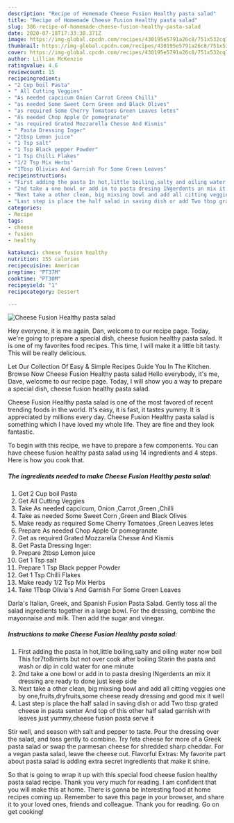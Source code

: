 ```yaml
---
description: "Recipe of Homemade Cheese Fusion Healthy pasta salad"
title: "Recipe of Homemade Cheese Fusion Healthy pasta salad"
slug: 386-recipe-of-homemade-cheese-fusion-healthy-pasta-salad
date: 2020-07-18T17:33:38.371Z
image: https://img-global.cpcdn.com/recipes/430195e5791a26c8/751x532cq70/cheese-fusion-healthy-pasta-salad-recipe-main-photo.jpg
thumbnail: https://img-global.cpcdn.com/recipes/430195e5791a26c8/751x532cq70/cheese-fusion-healthy-pasta-salad-recipe-main-photo.jpg
cover: https://img-global.cpcdn.com/recipes/430195e5791a26c8/751x532cq70/cheese-fusion-healthy-pasta-salad-recipe-main-photo.jpg
author: Lillian McKenzie
ratingvalue: 4.6
reviewcount: 15
recipeingredient:
- "2 Cup boil Pasta"
- " All Cutting Veggies"
- "As needed capcicum Onion Carrot Green Chilli"
- "as needed Some Sweet Corn Green and Black Olives"
- "as required Some Cherry Tomatoes Green Leaves letes"
- "As needed Chop Apple Or pomegranate"
- "as required Grated Mozzarella Chesse And Kismis"
- " Pasta Dressing Inger"
- "2tbsp Lemon juice"
- "1 Tsp salt"
- "1 Tsp Black pepper Powder"
- "1 Tsp Chilli Flakes"
- "1/2 Tsp Mix Herbs"
- "1Tbsp Olivias And Garnish For Some Green Leaves"
recipeinstructions:
- "First adding the pasta In hot,little boiling,salty and oiling water now boil This for7to8mints but not over cook after boiling Starin the pasta and wash or dip in cold water for one minute"
- "2nd take a one bowl or add in to pasta dresing INgerdents an mix it dressing are ready to done just keep side"
- "Next take a other clean, big mixsing bowl and add all citting veggies one by one,fruits,dryfruits,some cheese ready dressing and good mix it well"
- "Last step is place the half salad in saving dish or add Two tbsp grated cheese in pasta senter And top of this other half salad garnish with leaves just yummy,cheese fusion pasta serve it"
categories:
- Recipe
tags:
- cheese
- fusion
- healthy

katakunci: cheese fusion healthy 
nutrition: 155 calories
recipecuisine: American
preptime: "PT37M"
cooktime: "PT30M"
recipeyield: "1"
recipecategory: Dessert

---
```



![Cheese Fusion Healthy pasta salad](https://img-global.cpcdn.com/recipes/430195e5791a26c8/751x532cq70/cheese-fusion-healthy-pasta-salad-recipe-main-photo.jpg)

Hey everyone, it is me again, Dan, welcome to our recipe page. Today, we're going to prepare a special dish, cheese fusion healthy pasta salad. It is one of my favorites food recipes. This time, I will make it a little bit tasty. This will be really delicious.

Let Our Collection Of Easy &amp; Simple Recipes Guide You In The Kitchen. Browse Now Cheese Fusion Healthy pasta salad Hello everybody, it&#39;s me, Dave, welcome to our recipe page. Today, I will show you a way to prepare a special dish, cheese fusion healthy pasta salad.

Cheese Fusion Healthy pasta salad is one of the most favored of recent trending foods in the world. It's easy, it is fast, it tastes yummy. It is appreciated by millions every day. Cheese Fusion Healthy pasta salad is something which I have loved my whole life. They are fine and they look fantastic.


To begin with this recipe, we have to prepare a few components. You can have cheese fusion healthy pasta salad using 14 ingredients and 4 steps. Here is how you cook that.

<!--inarticleads1-->

##### The ingredients needed to make Cheese Fusion Healthy pasta salad:

1. Get 2 Cup boil Pasta
1. Get  All Cutting Veggies
1. Take As needed capcicum, Onion ,Carrot ,Green ,Chilli
1. Take as needed Some Sweet Corn ,Green and Black Olives
1. Make ready as required Some Cherry Tomatoes ,Green Leaves letes
1. Prepare As needed Chop Apple Or pomegranate
1. Get as required Grated Mozzarella Chesse And Kismis
1. Get  Pasta Dressing Inger:
1. Prepare 2tbsp Lemon juice
1. Get 1 Tsp salt
1. Prepare 1 Tsp Black pepper Powder
1. Get 1 Tsp Chilli Flakes
1. Make ready 1/2 Tsp Mix Herbs
1. Take 1Tbsp Olivia&#39;s And Garnish For Some Green Leaves


Darla&#39;s Italian, Greek, and Spanish Fusion Pasta Salad. Gently toss all the salad ingredients together in a large bowl. For the dressing, combine the mayonnaise and milk. Then add the sugar and vinegar. 

<!--inarticleads2-->

##### Instructions to make Cheese Fusion Healthy pasta salad:

1. First adding the pasta In hot,little boiling,salty and oiling water now boil This for7to8mints but not over cook after boiling Starin the pasta and wash or dip in cold water for one minute
1. 2nd take a one bowl or add in to pasta dresing INgerdents an mix it dressing are ready to done just keep side
1. Next take a other clean, big mixsing bowl and add all citting veggies one by one,fruits,dryfruits,some cheese ready dressing and good mix it well
1. Last step is place the half salad in saving dish or add Two tbsp grated cheese in pasta senter And top of this other half salad garnish with leaves just yummy,cheese fusion pasta serve it


Stir well, and season with salt and pepper to taste. Pour the dressing over the salad, and toss gently to combine. Try feta cheese for more of a Greek pasta salad or swap the parmesan cheese for shredded sharp cheddar. For a vegan pasta salad, leave the cheese out. Flavorful Extras: My favorite part about pasta salad is adding extra secret ingredients that make it shine. 

So that is going to wrap it up with this special food cheese fusion healthy pasta salad recipe. Thank you very much for reading. I am confident that you will make this at home. There is gonna be interesting food at home recipes coming up. Remember to save this page in your browser, and share it to your loved ones, friends and colleague. Thank you for reading. Go on get cooking!
